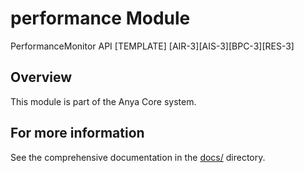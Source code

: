 # performance Module

PerformanceMonitor API [TEMPLATE]
[AIR-3][AIS-3][BPC-3][RES-3]

## Overview

This module is part of the Anya Core system.

## For more information

See the comprehensive documentation in the [docs/](../../../docs/) directory.
